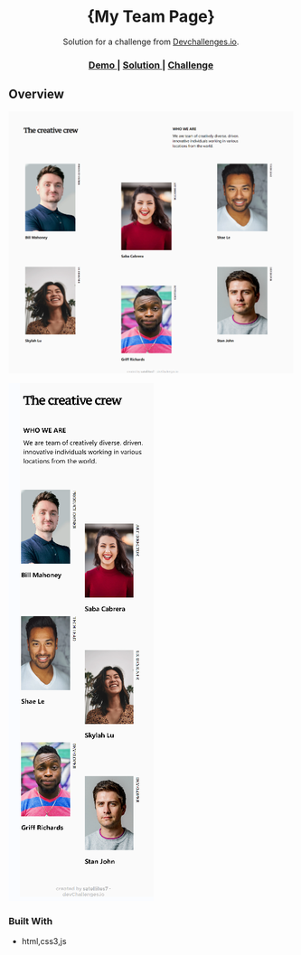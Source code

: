<!-- Please update value in the {}  -->

<h1 align="center">{My Team Page}</h1>

<div align="center">
   Solution for a challenge from  <a href="http://devchallenges.io" target="_blank">Devchallenges.io</a>.
</div>

<div align="center">
  <h3>
    <a href="https://my-team-page-9gdn.onrender.com">
      Demo
    </a>
    <span> | </span>
    <a href="https://github.com/satellites7/Responsive-Web-Developer/edit/main/my-team-page-master">
      Solution
    </a>
    <span> | </span>
    <a href="https://devchallenges.io/challenges/hhmesazsqgKXrTkYkt0U">
      Challenge
    </a>
  </h3>
</div>

<!-- TABLE OF CONTENTS -->

<!-- OVERVIEW -->

## Overview

![screenshot](./img/pc.png)

![screenshot](./img/phone.png)



### Built With

<!-- This section should list any major frameworks that you built your project using. Here are a few examples.-->

- html,css3,js


